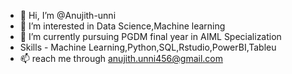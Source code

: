 - 👋 Hi, I’m @Anujith-unni
- 👀 I’m interested in Data Science,Machine learning
- 🌱 I’m currently pursuing PGDM final year in AIML Specialization
- Skills - Machine Learning,Python,SQL,Rstudio,PowerBI,Tableu
- 📫 reach me  through anujith.unni456@gmail.com
